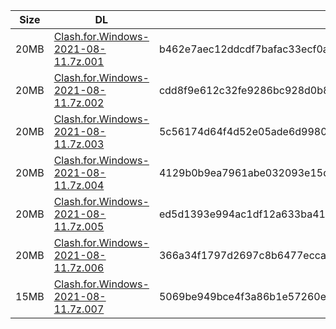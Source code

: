 |    Size   |     DL  | sha512sum |
|  ---  |  ---  |  ---  |
| 20MB | [Clash.for.Windows-2021-08-11.7z.001](https://cdn.jsdelivr.net/gh/appleians/cfw_intel@main/Clash.for.Windows-2021-08-11.7z.001) | b462e7aec12ddcdf7bafac33ecf0acd6fa083f4b3d536f1566e5f7ea846f3deefcf331d3c172e312645ec35acfda53e6741e2cf9cbfeea3a8e4632c53e27d787 |
| 20MB | [Clash.for.Windows-2021-08-11.7z.002](https://cdn.jsdelivr.net/gh/appleians/cfw_intel@main/Clash.for.Windows-2021-08-11.7z.002) | cdd8f9e612c32fe9286bc928d0b83420ef221d7e5d863d3cb0065dca2bf8ede983429721457969aceb74bab5f23929920c31a8f1c996ff36887140c26e40207d |
| 20MB | [Clash.for.Windows-2021-08-11.7z.003](https://cdn.jsdelivr.net/gh/appleians/cfw_intel@main/Clash.for.Windows-2021-08-11.7z.003) | 5c56174d64f4d52e05ade6d99804c78b292848929e569c305580ffe229a0849aca4fb280c28f1cd0b93ba8b514880f086e37bfff54a764d64c20ecbcc16f2b75 |
| 20MB | [Clash.for.Windows-2021-08-11.7z.004](https://cdn.jsdelivr.net/gh/appleians/cfw_intel@main/Clash.for.Windows-2021-08-11.7z.004) | 4129b0b9ea7961abe032093e15d0758fca4c7b594b6814f836c364c4f555377f6e459fbadbbe5a829137c92fdddd747476a7e38b4067fef253ed22f699ce125b |
| 20MB | [Clash.for.Windows-2021-08-11.7z.005](https://cdn.jsdelivr.net/gh/appleians/cfw_intel@main/Clash.for.Windows-2021-08-11.7z.005) | ed5d1393e994ac1df12a633ba416899c84397b910e251173fdbc63dbd4e2488eff2e160fea5aa326ab3a86bef71914fe44cae2254d092c99a5a5613de19c9a0b |
| 20MB | [Clash.for.Windows-2021-08-11.7z.006](https://cdn.jsdelivr.net/gh/appleians/cfw_intel@main/Clash.for.Windows-2021-08-11.7z.006) | 366a34f1797d2697c8b6477eccab1f3ba158eec6be7c5d65c4919cf696df0ba5ea1454ddef6c3c7cdfb39f8f1af33621d144cb92bdc761f31674b255ac543b29 |
| 15MB | [Clash.for.Windows-2021-08-11.7z.007](https://cdn.jsdelivr.net/gh/appleians/cfw_intel@main/Clash.for.Windows-2021-08-11.7z.007) | 5069be949bce4f3a86b1e57260ee2e9adb227702ff8c42d962c9fc4c45f5ed40d860e3a8134c13a40c1698165857940816d7c309319d5307c4729210f77ebd55 |
